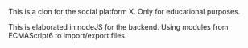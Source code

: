 This is a clon for the social platform X.
Only for educational purposes.

This is elaborated in nodeJS for the backend. Using modules from ECMAScript6 to import/export files.